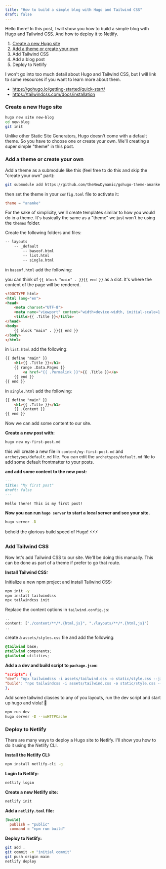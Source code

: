 ```yaml
---
title: "How to build a simple blog with Hugo and Tailwind CSS"
draft: false
---
```


Hello there! In this post, I will show you how to build a simple blog with Hugo and Tailwind CSS. And how to deploy it to Netlify.

1. [Create a new Hugo site](#create-a-new-hugo-site)
2. [Add a theme or create your own ](#add-a-theme-or-create-your-own)
3. Add Tailwind CSS
4. Add a blog post
5. Deploy to Netlify

I won't go into too much detail about Hugo and Tailwind CSS, but I will link to some resources if you want to learn more about them.

- https://gohugo.io/getting-started/quick-start/
- https://tailwindcss.com/docs/installation


### Create a new Hugo site


```bash
hugo new site new-blog
cd new-blog
git init
```

Unlike other Static Site Generators, Hugo doesn't come with a default theme. So you have to choose one or create your own. We'll creating a super simple "theme" in this post.

### Add a theme or create your own 

Add a theme as a submodule like this (feel free to do this and skip the "create your own" part):

```bash
git submodule add https://github.com/theNewDynamic/gohugo-theme-ananke themes/ananke
```

then set the theme in your `config.toml` file to activate it:

```toml
theme = "ananke"
```

For the sake of simplicity, we'll create templates similar to how you would do in a theme. It's basically the same as a "theme" we just won't be using the `themes` folder.

Create the following folders and files:

```bash
-- layouts 
    -- _default
        -- baseof.html
        -- list.html
        -- single.html
```

in `baseof.html` add the following:

you can think of `{{ block "main" . }}{{ end }}` as a slot. It's where the content of the page will be rendered.

```html
<!DOCTYPE html>
<html lang="en">
<head>
    <meta charset="UTF-8">
    <meta name="viewport" content="width=device-width, initial-scale=1.0">
    <title>{{ .Title }}</title>
</head>
<body>
    {{ block "main" . }}{{ end }}
</body>
</html>
```

in `list.html` add the following:

```html
{{ define "main" }}
    <h1>{{ .Title }}</h1>
    {{ range .Data.Pages }}
        <a href="{{ .Permalink }}">{{ .Title }}</a>
    {{ end }}
{{ end }}
```

in `single.html` add the following:

```html
{{ define "main" }}
    <h1>{{ .Title }}</h1>
    {{ .Content }}
{{ end }}
```

Now we can add some content to our site. 

**Create a new post with:**

```bash
hugo new my-first-post.md
```

this will create a new file in `content/my-first-post.md` and `archetypes/default.md` file. You can edit the `archetypes/default.md` file to add some default frontmatter to your posts.

**and add some content to the new post:**

```md
---
title: "My first post"
draft: false
---

Hello there! This is my first post!
```

**Now you can run `hugo server` to start a local server and see your site.**

```bash
hugo server -D
```

behold the glorious build speed of Hugo! ⚡⚡⚡

### Add Tailwind CSS

Now let's add Tailwind CSS to our site. We'll be doing this manually. This can be done as part of a theme if prefer to go that route.

**Install Tailwind CSS:**

Initialize a new npm project and install Tailwind CSS:

```bash
npm init -y
npm install tailwindcss
npx tailwindcss init
```

Replace the content options in `tailwind.config.js`:

```js
..
content: ["./content/**/*.{html,js}", "./layouts/**/*.{html,js}"]
..
```

create a `assets/styles.css` file and add the following:

```css
@tailwind base;
@tailwind components;
@tailwind utilities;
```

**Add a a dev and build script to `package.json`:**

```json
"scripts": {
"dev": "npx tailwindcss -i assets/tailwind.css -o static/style.css --jit --watch",
"build": "npx tailwindcss -i assets/tailwind.css -o static/style.css --jit  --minify"
},
```

Add some tailwind classes to any of you layouts, run the dev script and start up hugo and viola! 🎉

```bash
npm run dev
hugo server -D --noHTTPCache
```

### Deploy to Netlify

There are many ways to deploy a Hugo site to Netlify. I'll show you how to do it using the Netlify CLI.

**Install the Netlify CLI:**

```bash
npm install netlify-cli -g
```

**Login to Netlify:**

```bash
netlify login
```

**Create a new Netlify site:**

```bash
netlify init
```

**Add a `netlify.toml` file:**

```toml
[build]
  publish = "public"
  command = "npm run build"
```

**Deploy to Netlify:**

```bash
git add .
git commit -m "initial commit"
git push origin main
netlify deploy
```